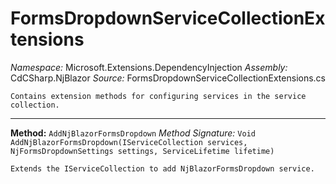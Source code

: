# FormsDropdownServiceCollectionExtensions

*Namespace:* Microsoft.Extensions.DependencyInjection
*Assembly:* CdCSharp.NjBlazor
*Source:* FormsDropdownServiceCollectionExtensions.cs



    Contains extension methods for configuring services in the service collection.
    
---

**Method:** `AddNjBlazorFormsDropdown`
*Method Signature:* `Void AddNjBlazorFormsDropdown(IServiceCollection services, NjFormsDropdownSettings settings, ServiceLifetime lifetime)`


    Extends the IServiceCollection to add NjBlazorFormsDropdown service.
    


